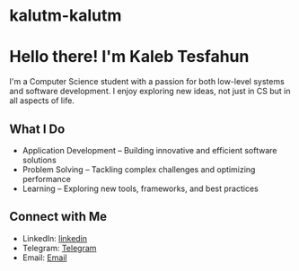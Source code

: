 # kalutm-kalutm
# Hello there! I'm Kaleb Tesfahun

I'm a Computer Science student with a passion for both low-level systems and software development. I enjoy exploring new ideas, not just in CS but in all aspects of life.

## What I Do  
- Application Development – Building innovative and efficient software solutions  
- Problem Solving – Tackling complex challenges and optimizing performance  
- Learning – Exploring new tools, frameworks, and best practices  

## Connect with Me  
- LinkedIn: [linkedin](https://www.linkedin.com/in/kaleb-tsefahun-016677308/)  
- Telegram: [Telegram](https://t.me/kalutm)  
- Email: [Email](kalebtesfahun@gmail.com)
